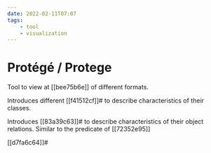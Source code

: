 ```yaml
---
date: 2022-02-11T07:07
tags:
    - tool 
    - visualization
---
```


# Protégé / Protege

Tool to view at [[bee75b6e]] of different formats.

Introduces different [[f41512cf]]# to describe characteristics of their classes.

Introduces [[83a39c63]]# to describe characteristics of their object relations. Similar to the predicate of [[72352e95]]

[[d7fa6c64]]#

